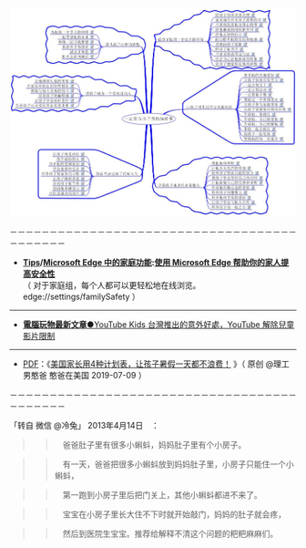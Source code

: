 <a href="https://github.com/taoste/Hello-World/raw/master/eBook/%E8%82%B2%E5%84%BF%E7%99%BE%E7%A7%91/%E4%B8%80%E5%AE%9A%E8%A6%81%E4%B8%BA%E5%AD%A9%E5%AD%90%E5%81%9A%E7%9A%8456%E4%BB%B6%E4%BA%8B%E3%80%90%E6%80%9D%E7%BB%B4%E5%AF%BC%E5%9B%BE%E3%80%91.jpg">
 <img src="https://github.com/taoste/Hello-World/blob/master/eBook/%E8%82%B2%E5%84%BF%E7%99%BE%E7%A7%91/%E4%B8%80%E5%AE%9A%E8%A6%81%E4%B8%BA%E5%AD%A9%E5%AD%90%E5%81%9A%E7%9A%8456%E4%BB%B6%E4%BA%8B%E3%80%90%E6%80%9D%E7%BB%B4%E5%AF%BC%E5%9B%BE%E3%80%91.jpg?raw=true" border="0" title="一定要为孩子做的56件事【思维导图】.jpg"/> </a>

－－－－－－－－－－－－－－－－－－－－－－－－－－－－－－－－－－－－－－－－－－－

- **[Tips](https://support.microsoft.com/zh-cn/family-safety)/[Microsoft Edge 中的家庭功能](https://account.microsoft.com/family/?ref=edge:%2F%2Fsettings%2FfamilySafety):[使用 Microsoft Edge 帮助你的家人提高安全性](https://family.microsoft.com/?ref=edge://settings/familySafety)** <br>
（ 对于家庭组，每个人都可以更轻松地在线浏览。 edge://settings/familySafety ）

-------------------------------------------------

- [**電腦玩物最新文章**●YouTube Kids 台灣推出的意外好處，YouTube 解除兒童影片限制](https://www.playpcesor.com/2020/09/youtube-kids-youtube.html)

-------------------------------------------------

- [PDF](https://taoste.github.io/Hello-World/eBook/%E8%82%B2%E5%84%BF%E7%99%BE%E7%A7%91/%E7%BE%8E%E5%9B%BD%E5%AE%B6%E9%95%BF%E7%94%A84%E7%A7%8D%E8%AE%A1%E5%88%92%E8%A1%A8%EF%BC%8C%E8%AE%A9%E5%AD%A9%E5%AD%90%E6%9A%91%E5%81%87%E4%B8%80%E5%A4%A9%E9%83%BD%E4%B8%8D%E6%B5%AA%E8%B4%B9%EF%BC%81.pdf)：《[美国家长用4种计划表，让孩子暑假一天都不浪费！](https://mp.weixin.qq.com/s/qWv9o4UF5NVlc12wYQikpQ) 》（ 原创 @理工男憨爸 憨爸在美国 2019-07-09 ）

－－－－－－－－－－－－－－－－－－－－－－－－－－－－－－－－－－－－－－－－－－－

「转自 微信 @冷兔」 2013年4月14日　：

>>　爸爸肚子里有很多小蝌蚪，妈妈肚子里有个小房子。

>>　有一天，爸爸把很多小蝌蚪放到妈妈肚子里，小房子只能住一个小蝌蚪，

>>　第一跑到小房子里后把门关上，其他小蝌蚪都进不来了。

>>　宝宝在小房子里长大住不下时就开始敲门，妈妈的肚子就会疼，

>>　然后到医院生宝宝。推荐给解释不清这个问题的粑粑麻麻们。　


